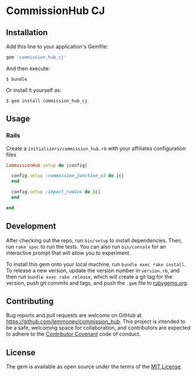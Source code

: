 # CommissionHub CJ

## Installation

Add this line to your application's Gemfile:

```ruby
gem 'commission_hub_cj'
```

And then execute:

    $ bundle

Or install it yourself as:

    $ gem install commission_hub_cj

## Usage

### Rails

Create a `initializers/commission_hub.rb` with your affiliates configuration files

```ruby
CommissionHub.setup do |config|

  config.setup :commission_junction_v3 do |c|
  end

  config.setup :impact_radius do |c|
  end

end
```

## Development

After checking out the repo, run `bin/setup` to install dependencies. Then, run `rake spec` to run
the tests. You can also run `bin/console` for an interactive prompt that will allow you to
experiment.

To install this gem onto your local machine, run `bundle exec rake install`. To release a new
version, update the version number in `version.rb`, and then run `bundle exec rake release`, which
will create a git tag for the version, push git commits and tags, and push the `.gem` file to
[rubygems.org](https://rubygems.org).

## Contributing

Bug reports and pull requests are welcome on GitHub at https://github.com/lemmoney/commission_hub.
This project is intended to be a safe, welcoming space for collaboration, and contributors are
expected to adhere to the [Contributor Covenant](http://contributor-covenant.org) code of conduct.


## License

The gem is available as open source under the terms of the [MIT License](http://opensource.org/licenses/MIT).


